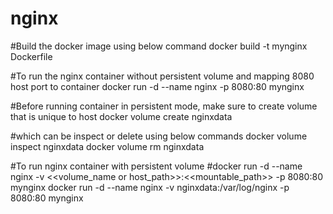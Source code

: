 # nginx

#Build the docker image using below command
docker build -t mynginx Dockerfile


#To run the nginx container without persistent volume and mapping 8080 host port to container
docker run -d --name nginx -p 8080:80 mynginx


#Before running container in persistent mode, make sure to create volume that is unique to host
docker volume create nginxdata


#which can be inspect or delete using below commands
docker volume inspect nginxdata
docker volume rm nginxdata


#To run nginx container with persistent volume
#docker run -d --name nginx -v <<volume_name or host_path>>:<<mountable_path>> -p 8080:80 mynginx
docker run -d --name nginx -v nginxdata:/var/log/nginx -p 8080:80 mynginx
